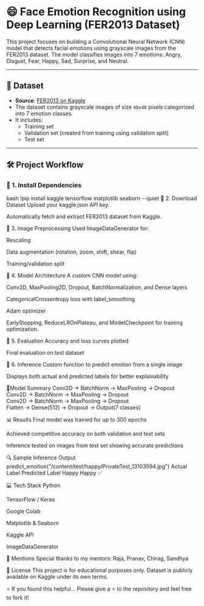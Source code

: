 # 😄 Face Emotion Recognition using Deep Learning (FER2013 Dataset)

This project focuses on building a Convolutional Neural Network (CNN) model that detects facial emotions using grayscale images from the FER2013 dataset. The model classifies images into 7 emotions: Angry, Disgust, Fear, Happy, Sad, Surprise, and Neutral.

---

## 📂 Dataset

- **Source**: [FER2013 on Kaggle](https://www.kaggle.com/datasets/msambare/fer2013)
- The dataset contains grayscale images of size `48x48` pixels categorized into 7 emotion classes.
- It includes:
  - Training set
  - Validation set (created from training using validation split)
  - Test set

---

## 🛠️ Project Workflow

### 📌 1. Install Dependencies
bash
!pip install kaggle tensorflow matplotlib seaborn --quiet
📌 2. Download Dataset
Upload your kaggle.json API key.

Automatically fetch and extract FER2013 dataset from Kaggle.

📌 3. Image Preprocessing
Used ImageDataGenerator for:

Rescaling

Data augmentation (rotation, zoom, shift, shear, flip)

Training/validation split

📌 4. Model Architecture
A custom CNN model using:

Conv2D, MaxPooling2D, Dropout, BatchNormalization, and Dense layers

CategoricalCrossentropy loss with label_smoothing

Adam optimizer

EarlyStopping, ReduceLROnPlateau, and ModelCheckpoint for training optimization.

📌 5. Evaluation
Accuracy and loss curves plotted

Final evaluation on test dataset

📌 6. Inference
Custom function to predict emotion from a single image

Displays both actual and predicted labels for better explainability

🧠Model Summary
Conv2D → BatchNorm → MaxPooling → Dropout  
Conv2D → BatchNorm → MaxPooling → Dropout  
Conv2D → BatchNorm → MaxPooling → Dropout  
Flatten → Dense(512) → Dropout → Output(7 classes)

📊 Results
Final model was trained for up to 300 epochs

Achieved competitive accuracy on both validation and test sets

Inference tested on images from test set showing accurate predictions

🔍 Sample Inference Output
predict_emotion("/content/test/happy/PrivateTest_13103594.jpg")
Actual Label	Predicted Label
Happy	Happy ✅

💻 Tech Stack
Python

TensorFlow / Keras

Google Colab

Matplotlib & Seaborn

Kaggle API

ImageDataGenerator

🙌 Mentions
Special thanks to my mentors: Raja, Pranav, Chirag, Sandhya

📁 License
This project is for educational purposes only. Dataset is publicly available on Kaggle under its own terms.

⭐️ If you found this helpful...
Please give a ⭐️ to the repository and feel free to fork it!
